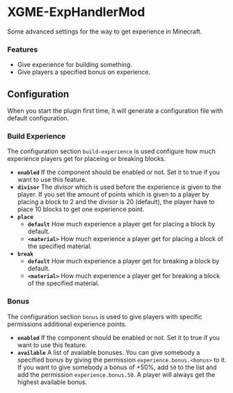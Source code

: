 XGME-ExpHandlerMod
==================

Some advanced settings for the way to get experience in Minecraft.

### Features ###

* Give experience for building something.
* Give players a specified bonus on experience.

Configuration
-------------

When you start the plugin first time, it will generate a configuration file with
default configuration.

### Build Experience ###

The configuration section `build-experience` is used configure how much
experience players get for placeing or breaking blocks.

* **`enabled`** If the component should be enabled or not. Set it to true if you
  want to use this feature.
* **`divisor`** The *divisor* which is used before the experience is given to
  the player. If you set the amount of points which is given to a player by
  placing a block to 2 and the *divisor* is 20 (default), the player have to
  place 10 blocks to get one experience point.
* **`place`**
    * **`default`** How much experience a player get for placing a block by
      default.
    * **`<material>`** How much experience a player get for placing a block of
      the specified material.
* **`break`**
    * **`default`** How much experience a player get for breaking a block by
      default.
    * **`<material>`** How much experience a player get for breaking a block of
      the specified material.

### Bonus ###

The configuration section `bonus` is used to give players with specific
permissions additional experience points.

* **`enabled`** If the component should be enabled or not. Set it to true if you
  want to use this feature.
* **`available`** A list of available bonuses. You can give somebody a specified
  bonus by giving the permission `experience.bonus.<bonus>` to it. If you want
  to give somebody a bonus of +50%, add `50` to the list and add the permission
  `experience.bonus.50`. A player will always get the highest available bonus.
